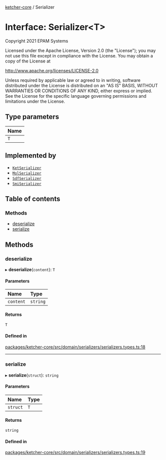 [ketcher-core](../README.md) / Serializer

# Interface: Serializer<T\>

Copyright 2021 EPAM Systems

Licensed under the Apache License, Version 2.0 (the "License");
you may not use this file except in compliance with the License.
You may obtain a copy of the License at

   http://www.apache.org/licenses/LICENSE-2.0

Unless required by applicable law or agreed to in writing, software
distributed under the License is distributed on an "AS IS" BASIS,
WITHOUT WARRANTIES OR CONDITIONS OF ANY KIND, either express or implied.
See the License for the specific language governing permissions and
limitations under the License.

## Type parameters

| Name |
| :------ |
| `T` |

## Implemented by

- [`KetSerializer`](../classes/KetSerializer.md)
- [`MolSerializer`](../classes/MolSerializer.md)
- [`SdfSerializer`](../classes/SdfSerializer.md)
- [`SmiSerializer`](../classes/SmiSerializer.md)

## Table of contents

### Methods

- [deserialize](Serializer.md#deserialize)
- [serialize](Serializer.md#serialize)

## Methods

### deserialize

▸ **deserialize**(`content`): `T`

#### Parameters

| Name | Type |
| :------ | :------ |
| `content` | `string` |

#### Returns

`T`

#### Defined in

[packages/ketcher-core/src/domain/serializers/serializers.types.ts:18](https://github.com/epam/ketcher/blob/bf065756/packages/ketcher-core/src/domain/serializers/serializers.types.ts#L18)

___

### serialize

▸ **serialize**(`struct`): `string`

#### Parameters

| Name | Type |
| :------ | :------ |
| `struct` | `T` |

#### Returns

`string`

#### Defined in

[packages/ketcher-core/src/domain/serializers/serializers.types.ts:19](https://github.com/epam/ketcher/blob/bf065756/packages/ketcher-core/src/domain/serializers/serializers.types.ts#L19)

